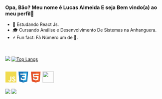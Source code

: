 ### Opa, Bão? Meu nome é Lucas Almeida E seja Bem vindo(a) ao meu perfil👋


- 🌱 Estudando React Js.
- 🎓 Cursando Análise e Desenvolvimento De Sistemas na Anhanguera.
- ⚡ Fun fact: Fã Número um de 🥔.
<br/>


[![](https://github-readme-stats.vercel.app/api?username=AlmasBrightSky&show_icons=true&theme=tokyonight&rank_icon=github)](https://github.com/AlmasBrightSky/github-readme-stats#)
[![Top Langs](https://github-readme-stats.vercel.app/api/top-langs/?username=AlmasBrightSky&layout=compact&theme=tokyonight)](https://github.com/AlmasBrightSky/github-readme-stats)

<br/>

<div> 
  <img width="36px" height="36px" src="https://raw.githubusercontent.com/devicons/devicon/master/icons/javascript/javascript-plain.svg"/>
  <img width="36px" height="36px" src="https://raw.githubusercontent.com/devicons/devicon/master/icons/css3/css3-original.svg"/>
  <img width="36px" height="36px" src="https://raw.githubusercontent.com/devicons/devicon/master/icons/html5/html5-original.svg"/>
  <img width="36px" height="36px" src="https://camo.githubusercontent.com/73ab9b9d0048d8a4b1110c1643d6b717b52ba97641dc5fe160191afe034187a4/68747470733a2f2f696d672e69636f6e73382e636f6d2f756c74726176696f6c65742f34302f3030303030302f72656163742d2d76322e706e67"/>

</div>

<br/>

<div>
  <a href=" " target="_blank"><img src="https://img.shields.io/badge/Discord-7289DA?style=for-the-badge&logo=discord&logoColor=white" target="_blank"></a>
  <a href="https://www.linkedin.com/in/lucas-almeida-52b64522b" target="_blank"><img src="https://img.shields.io/badge/LinkedIn-0077B5?style=for-the-badge&logo=linkedin&logoColor=white" target="_blank"></a>
</div>
